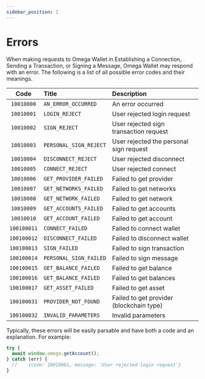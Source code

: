 ```yaml
---
sidebar_position: 1
---
```


# Errors

When making requests to Omega Wallet in Establishing a Connection, Sending a Transaction, or Signing a Message, Omega Wallet may respond with an error. The following is a list of all possible error codes and their meanings.

|    Code     | Title                  | Description                             |
| :---------: | :--------------------- | :-------------------------------------- |
| `10010000`  | `AN_ERROR_OCCURRED`    | An error occurred                       |
| `10010001`  | `LOGIN_REJECT`         | User rejected login request             |
| `10010002`  | `SIGN_REJECT`          | User rejected sign transaction request  |
| `10010003`  | `PERSONAL_SIGN_REJECT` | User rejected the personal sign request |
| `10010004`  | `DISCONNECT_REJECT`    | User rejected disconnect                |
| `10010005`  | `CONNECT_REJECT`       | User rejected connect                   |
| `10010006`  | `GET_PROVIDER_FAILED`  | Failed to get provider                  |
| `10010007`  | `GET_NETWORKS_FAILED`  | Failed to get networks                  |
| `10010008`  | `GET_NETWORK_FAILED`   | Failed to get network                   |
| `10010009`  | `GET_ACCOUNTS_FAILED`  | Failed to get accounts                  |
| `10010010`  | `GET_ACCOUNT_FAILED`   | Failed to get account                   |
| `100100011` | `CONNECT_FAILED`       | Failed to connect wallet                |
| `100100012` | `DISCONNECT_FAILED`    | Failed to disconnect wallet             |
| `100100013` | `SIGN_FAILED`          | Failed to sign transaction              |
| `100100014` | `PERSONAL_SIGN_FAILED` | Failed to sign message                  |
| `100100015` | `GET_BALANCE_FAILED`   | Failed to get balance                   |
| `100100016` | `GET_BALANCE_FAILED`   | Failed to get balances                  |
| `100100017` | `GET_ASSET_FAILED`     | Failed to get asset                     |
| `100100031` | `PROVIDER_NOT_FOUND`   | Failed to get provider (blockchain type)|
| `100100032` | `INVALID_PARAMETERS`   | Invalid parameters                      |

Typically, these errors will be easily parsable and have both a code and an explanation. For example:

```javascript
try {
  await window.omega.getAccount();
} catch (err) {
  //    {code: 10010001, message: 'User rejected login request'}
}
```
